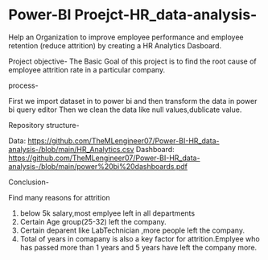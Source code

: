 # Power-BI Proejct-HR_data-analysis-
Help an Organization to improve employee performance and employee retention (reduce attrition) by creating  a HR Analytics Dasboard.

Project objective-
The Basic Goal of this project is to find the root cause of employee attrition rate in a particular company.

process-

First we import dataset in to power bi and then transform the data in power bi query editor
Then we clean the data like null values,dublicate value.

Repository structure-

Data: https://github.com/TheMLengineer07/Power-BI-HR_data-analysis-/blob/main/HR_Analytics.csv
Dashboard: https://github.com/TheMLengineer07/Power-BI-HR_data-analysis-/blob/main/power%20bi%20dashboards.pdf

Conclusion-

Find many reasons for attrition
1) below 5k salary,most emplyee left in all departments
2) Certain Age group(25-32) left the company.
3) Certain deparent like LabTechnician ,more people left the company.
4) Total of years in comapany is also a key factor for attrition.Emplyee who has passed more than 1 years and 5 years have left the company more.

